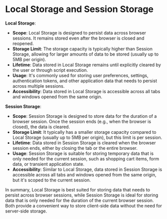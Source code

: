 # Local Storage and Session Storage

**Local Storage**:
- **Scope**: Local Storage is designed to persist data across browser sessions. It remains stored even after the browser is closed and reopened.
- **Storage Limit**: The storage capacity is typically higher than Session Storage, allowing for larger amounts of data to be stored (usually up to 5MB per origin).
- **Lifetime**: Data stored in Local Storage remains until explicitly cleared by the user or through script execution.
- **Usage**: It's commonly used for storing user preferences, settings, authentication tokens, and other application data that needs to persist across multiple sessions.
- **Accessibility**: Data stored in Local Storage is accessible across all tabs and windows opened from the same origin.

**Session Storage**:
- **Scope**: Session Storage is designed to store data for the duration of a browser session. Once the session ends (e.g., when the browser is closed), the data is cleared.
- **Storage Limit**: It typically has a smaller storage capacity compared to Local Storage (usually up to 5MB per origin), but this limit is per session.
- **Lifetime**: Data stored in Session Storage is cleared when the browser session ends, either by closing the tab or the entire browser.
- **Usage**: Session Storage is suitable for storing temporary data that is only needed for the current session, such as shopping cart items, form data, or transient application state.
- **Accessibility**: Similar to Local Storage, data stored in Session Storage is accessible across all tabs and windows opened from the same origin, but it's scoped to the current session.

In summary, Local Storage is best suited for storing data that needs to persist across browser sessions, while Session Storage is ideal for storing data that is only needed for the duration of the current browser session. Both provide a convenient way to store client-side data without the need for server-side storage.